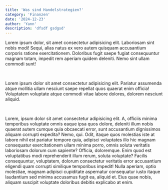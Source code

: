 ```yaml
---
title: 'Was sind Handelstrategien?'
category: 'Finanzen'
date: '2024-12-23'
author: 'Yann'
description: 'dfsdf gsdgsd'
---
```


Lorem ipsum dolor, sit amet consectetur adipisicing elit. Laboriosam sint nobis modi! Sequi, alias natus ex vero autem quisquam accusantium corporis ratione exercitationem. Doloribus fugit saepe fugiat consequuntur magnam totam, impedit rem aperiam quidem deleniti. Nemo sint ullam commodi sunt!

&nbsp;

Lorem ipsum dolor sit amet consectetur adipisicing elit. Pariatur assumenda atque mollitia ullam nesciunt saepe repellat quos quaerat enim officia! Voluptatem voluptate atque commodi vitae labore dolores, dolorem nesciunt aliquid.
  

&nbsp;

Lorem, ipsum dolor sit amet consectetur adipisicing elit. A, officiis minima temporibus voluptate omnis eaque ipsa quos dolore, deleniti illum nobis quaerat autem cumque quia obcaecati error, sunt accusantium dignissimos aliquam corrupti expedita? Nemo, qui. Odit, itaque quos molestias iste at labore nihil est pariatur tempore quia, adipisci voluptates illo hic magnam consequatur exercitationem ullam minima porro, omnis soluta veritatis laboriosam dolorum cum sapiente? Officia, doloremque. Enim quod est voluptatibus modi reprehenderit illum rerum, soluta voluptate? Facilis consequuntur, voluptatem, dolorum consectetur veritatis error accusantium eligendi quam corrupti similique temporibus impedit! Nulla aperiam, optio molestiae, magnam adipisci cupiditate aspernatur consequatur iusto itaque laudantium sed minima accusamus fugit ea, aliquid et. Eius quae nobis, aliquam suscipit voluptate doloribus debitis explicabo at enim.